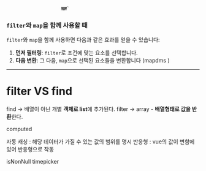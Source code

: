 						₩₩`
### `filter`와 `map`을 함께 사용할 때

`filter`와 `map`을 함께 사용하면 다음과 같은 효과를 얻을 수 있습니다:

1. **먼저 필터링**: `filter`로 조건에 맞는 요소를 선택합니다.
2. **다음 변환**: 그 다음, `map`으로 선택된 요소들을 변환합니다 (mapdms )                                                        
   
   
----

# filter VS find


find -> 배열이 아닌 개별 **객체로 list**에 추가된다.
filter -> array - **배열형태로 값을 반환**한다.


computed

자동 캐싱 : 해당 데이터가 가질 수 있는 값의 범위를 명시 
반응형 : vue의 값이 변함에 있어 반응형으로 작동

isNonNull
timepicker
